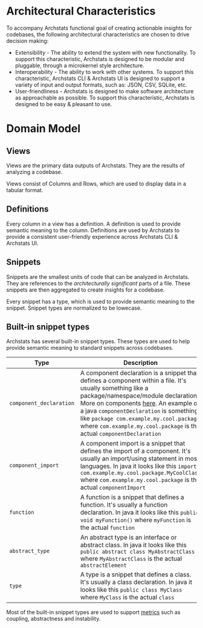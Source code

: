 # Architectural Characteristics

To accompany Archstats functional goal of creating actionable insights for codebases, the following architectural
characteristics are chosen to drive decision making:

- Extensibility - The ability to extend the system with new functionality. To support this characteristic, Archstats is
  designed to be modular and pluggable, through a microkernel style architecture.
- Interoperability - The ability to work with other systems. To support this characteristic, Archstats CLI & Archstats UI is designed to
  support a variety of input and output formats, such as: JSON, CSV, SQLite, etc.
- User-friendliness - Archstats is designed to make software architecture as approachable as possible. To support this
  characteristic, Archstats is designed to be easy & pleasant to use.


# Domain Model

## Views

Views are the primary data outputs of Archstats. They are the results of analyzing a codebase.

Views consist of Columns and Rows, which are used to display data in a tabular format.

## Definitions

Every column in a view has a definition. A definition is used to provide semantic meaning to the column. Definitions are
used by Archstats to provide a consistent user-friendly experience across Archstats CLI & Archstats UI.

## Snippets

Snippets are the smallest units of code that can be analyzed in Archstats. They are references to the _architecturally
significant_
parts of a file. These snippets are then aggregated to create insights for a codebase.

Every snippet has a type, which is used to provide semantic meaning to the snippet. Snippet types are normalized to be
lowecase.

## Built-in snippet types

Archstats has several built-in snippet types. These types are used to help provide semantic meaning to standard snippets
across codebases.

| Type                    | Description                                                                                                                                                                                                                                                                                                                                                    |
|-------------------------|----------------------------------------------------------------------------------------------------------------------------------------------------------------------------------------------------------------------------------------------------------------------------------------------------------------------------------------------------------------|
| `component_declaration` | A component declaration is a snippet that defines a component within a file. It's usually something like a package/namespace/module declaration. More on components [here](#faq). An example of a java `componentDeclaration` is something like `package com.example.my.cool.package` where `com.example.my.cool.package` is the actual `componentDeclaration` |
| `component_import`      | A component import is a snippet that defines the import of a component. It's usually an import/using statement in most languages. In java it looks like this `import com.example.my.cool.package.MyCoolClass` where `com.example.my.cool.package` is the actual `componentImport`                                                                              |                                                                              |
| `function`              | A function is a snippet that defines a function. It's usually a function declaration. In java it looks like this `public void myFunction()` where `myFunction` is the actual `function`                                                                                                                                                                        |
| `abstract_type`         | An abstract type is an interface or abstract class. In java it looks like this `public abstract class MyAbstractClass` where `MyAbstractClass` is the actual `abstractElement`                                                                                                                                                                                 |
| `type`                  | A type is a snippet that defines a class. It's usually a class declaration. In java it looks like this `public class MyClass` where `MyClass` is the actual `class`                                                                                                                                                                                            |

Most of the built-in snippet types are used to support [metrics](https://en.wikipedia.org/wiki/Software_package_metrics)
such as coupling, abstractness and instability.